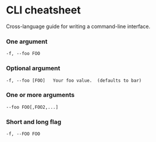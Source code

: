 # CLI cheatsheet

Cross-language guide for writing a command-line interface.


### One argument

```
-f, --foo FOO
```

### Optional argument

```
-f, --foo [FOO]   Your foo value.  (defaults to bar)
```


### One or more arguments

```
--foo FOO[,FOO2,...]
```

### Short and long flag

```
-f, --FOO FOO
```


<!--stackedit_data:
eyJoaXN0b3J5IjpbLTIyMDEwMzQzNF19
-->